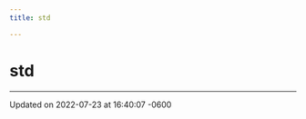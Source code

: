 ```yaml
---
title: std

---
```


# std








-------------------------------

Updated on 2022-07-23 at 16:40:07 -0600